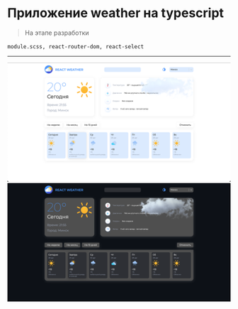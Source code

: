 # Приложение weather на typescript

> На этапе разработки

```
module.scss, react-router-dom, react-select
```

---

![screen1](screen2.png)
![screen1](screen1.png)
